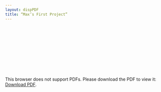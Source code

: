 ```yaml
---
layout: dispPDF
title: “Max’s First Project”
---
```


<object data="images/PDFs/Maxwell_Anderson_Resume_20220221.pdf" type="application/pdf" width="690px" height="1000px">
    <embed src="images/PDFs/Maxwell_Anderson_Resume_20220221.pdf">
        <p>This browser does not support PDFs. Please download the PDF to view it: <a href="images/PDFs/Maxwell_Anderson_Resume_20220221.pdf">Download PDF</a>.</p>
    </embed>
</object>
